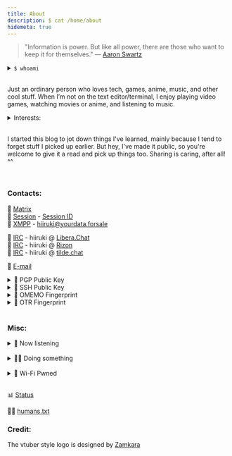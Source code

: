 ```yaml
---
title: About
description: $ cat /home/about
hidemeta: true
---
```


> "Information is power. But like all power, there are those who want to keep it for themselves."
— [Aaron Swartz](https://en.wikipedia.org/wiki/Aaron_Swartz "Aaron Swartz @ Wikipedia")

<details>
<summary> <code>$ whoami</code> </summary>
Hi! I'm <code>echo 'RmlybWFuCg==' | base64 --decode</code> 👋
</details><br>

Just an ordinary person who loves tech, games, anime, music, and other cool stuff. When I’m not on the text editor/terminal, I enjoy playing video games, watching movies or anime, and listening to music.

<details>
<summary>Interests:</summary>
<blockquote>Cyber security, GNU/Linux, *nix based systems, open source,
FOSS, privacy, OPSEC, DFIR, OSINT, CTF, threat intelligence,
reverse engineering, malware, cryptography, hardware hacking,
physical security, lockpicking sport, cloud computing, DevOps,
SysAdmin, SWE, SRE, operating systems, tildeverse, fediverse,
bioinformatics, biohacking, data mining, Jamstack, SSG, IoT,
blockchain, HPC, audiophile, mechanical keyboard, AI, ML, DL,
LLM, ACG (Anime, Comics, and Games), Extended Reality (XR),
3D design, ham radio, game development, science, cyberpunk,
cipherpunk, psychology, philosophy, minimalism, retrocomputing,
permacomputing, etc.</blockquote>
</details><br>

I started this blog to jot down things I've learned, mainly because I tend to forget stuff I picked up earlier. But hey, I've made it public, so you're welcome to give it a read and pick up things too. Sharing is caring, after all! ^^

<br>

### Contacts:

💬 [Matrix](https://matrix.to/#/@hiiruki:matrix.org "@hiiruki:matrix.org")<br>
💬 [Session](https://getsession.org/) - [Session ID](/session.txt "Session ID: 055b210e9f97217abf1872ed98af29640d9f5194847352975a6e9a3ea301683602")<br>
💬 [XMPP](https://en.wikipedia.org/wiki/XMPP "XMPP @ Wikipedia") - [hiiruki@yourdata.forsale](xmpp:hiiruki@yourdata.forsale)

📡 [IRC](https://en.wikipedia.org/wiki/Internet_Relay_Chat "IRC @ Wikipedia") - hiiruki @ [Libera.Chat](https://libera.chat/)<br>
📡 [IRC](https://en.wikipedia.org/wiki/Internet_Relay_Chat "IRC @ Wikipedia") - hiiruki @ [Rizon](https://www.rizon.net/)<br>
📡 [IRC](https://en.wikipedia.org/wiki/Internet_Relay_Chat "IRC @ Wikipedia") - hiiruki @ [tilde.chat](https://tilde.chat/)<br>

📧 [E-mail](mailto:hi@hiiruki.moe)

<details>
<summary> 🔑 PGP Public Key </summary>

```shell
curl -sL https://hiiruki.moe/pgp | gpg --import

# Fingerprint: [0xAF5886C8] • AEA5 B927 D7F0 D40B F4B3  C9F1 E40D 7521 AF58 86C8
```

[pgp.txt](/pgp.txt)
</details>

<details>
<summary> 🔑 SSH Public Key </summary>

```shell
curl -sL https://hiiruki.moe/ssh | tee -a ~/.ssh/authorized_keys

# Fingerprint: SHA256:uxJNkKzML7tBYwYdjzviimi/Nw4Nd8ghFpl2MOrYLnw
```

[ssh.txt](/ssh.txt)
</details>

<details>
<summary> 🔑 OMEMO Fingerprint </summary>

```
F1085BD5 D359788F 05F936D8 3185A5BE
75B227FE DE4E6909 9433113B DFE4D722
```

</details>

<details>
<summary> 🔑 OTR Fingerprint </summary>

```
147B3144 705DADC6 E30F10D4 58EE07ED C9BFE1A6
```

</details>

<br>

### Misc:

<details>
<summary>🎵 Now listening</summary>
<p>
<img src="https://api.spotify.hiiruki.moe/api?scan=true&theme=dark" align="center" alt="Current Spotify Song">
</p>
<br>

[Full Visualizer](https://spotify.hiiruki.moe/ "Spotify Visualizer")
</details>
<br>

<details>
<summary>👨‍💻 Doing something</summary>
<p>
  <img src="https://lanyard.hiiruki.moe/api/529270835341426708?useDisplayName=true" align="center" alt="Discord Presence">
</p>
</details>
<br>

<details>
<summary>🛜 Wi-Fi Pwned</summary>
<p>
  <img src="https://wigle.net/bi/hPCdvaBdwb9g+_8pGX6b8A.png" align="center" alt="Discord Presence">
</p>
</details>
<br>

📊 [Status](https://status.hiiruki.moe/ "Hiiruki's Status Page")<br>

🧑‍💼 [humans.txt](/humans.txt)

### Credit:

The vtuber style logo is designed by [Zamkara](https://t.me/directokara)

<script type="text/javascript">['contextmenu', 'selectstart'].forEach((e) => {
        document.addEventListener(e, (e) => e.preventDefault());
      });
      function ctrlShiftKey(e, keyCode) {
        return e.ctrlKey && e.shiftKey && e.keyCode === keyCode.charCodeAt(0);
      }
      document.onkeydown = (e) => {
        if (
          event.keyCode === 123 ||
          ctrlShiftKey(e, 'I') ||
          ctrlShiftKey(e, 'J') ||
          ctrlShiftKey(e, 'C') ||
          (e.ctrlKey && e.keyCode === 'U'.charCodeAt(0))
        )
          return false;
      };</script>
